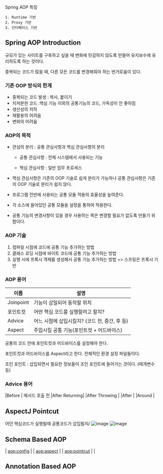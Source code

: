 

Spring AOP 특징

```
1. Runtime 기반
2. Proxy 기반
3. 인터페이스 기반
```

## Spring AOP  Introduction

규모가 있는 사이트를 구축하고 싶을 때 변화에 민감하지 않도록 만들어 유지보수에 유리하도록 하는 것이다. 

중복되는 코드가 많을 때, 다른 모든 코드를 변경해줘야 하는 번거로움이 있다. 


### 기존 OOP 방식의 한계

- 중복되는 코드 발생 : 복사, 붙이기
- 지저분한 코드  :핵심 기능 이외의 공통기능의 코드, 가독성이 안 좋아짐
- 생산성의 저하
- 재활용의 어려움
- 변화의 어려움



### AOP의 목적

- 관심의 분리 : 공통 관심사항과 핵심 관심사항의 분리
  - 공통 관심사항 : 전체 시스템에서 사용되는 기능

  - 핵심 관심사항 : 일반 업무 프로세스

- 핵심 관심사항은 기존의 OOP 기술로 쉽게 분리가 가능하나 공통 관심사항은 기존의 OOP 기술로 분리가 쉽지 않다. 

- 프로그램 전반에 사용되는 공통 모듈 적용의 효율성을 높여준다.

- 각 소스에 들어있던 공통 모듈을 설정을 통하여 적용한다. 

- 공통 기능의 변경사항이 있을 경우 사용하는 쪽은 변경할 필요가 없도록 만들기 위함이다. 


### AOP 기술

1. 컴파일 시점에 코드에 공통 기능 추가하는 방법
2. 클래스 로딩 시점에 바이트 코드에 공통  기능 추가하는 방법
3. 실행 시에 프록시 객체를 생성해서 공통 기능 추가하는 방법 => 스프링은 프록시 기반


### AOP 용어


|이름|설명|
|---|----|
|Joinpoint      |기능이 삽일되어 동작할 위치                   |
|포인트컷        |어떤 핵심 코드를 실행할려고 할지?             |
|Advice         |어느 시점에 삽입시킬지? (코드 전, 중간, 후 등) |
|Aspect         | 주입시킬 공통 기능(포인트컷 + 어드바이스)     |

공통의 코드 안에 포인트컷과 어드바이스를 설정해야 한다. 

포인트컷과 어드바이스를 Aspect라고 한다. 전체적인 환경 설정 파일들이다. 

조인 포인트 : 삽입되면서 필요한 정보들이 조인 포인트에 들어가는 것이다. (매개변수 등)


### Advice 용어



|Before         | 메서드 호출 전
|After Returning| 
|After Throwing |
|After          |
|Around         |

## AspectJ Pointcut
어던 핵심코드가 실행될때 공통코드가 삽입될지/
![image](https://user-images.githubusercontent.com/77392444/127590547-6db8bfbd-6583-4096-b698-7f2e6c77acba.png)
![image](https://user-images.githubusercontent.com/77392444/127590641-ff7815e0-9fe8-4656-926d-3545e273d493.png)



## Schema Based AOP

| <aop:config>    |
| <aop:aspect>    |
| <aop:pointcut>  |
|




## Annotation Based AOP



